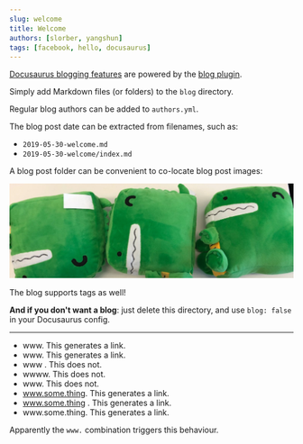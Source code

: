 ```yaml
---
slug: welcome
title: Welcome
authors: [slorber, yangshun]
tags: [facebook, hello, docusaurus]
---
```


[Docusaurus blogging features](https://docusaurus.io/docs/blog) are powered by the [blog plugin](https://docusaurus.io/docs/api/plugins/@docusaurus/plugin-content-blog).

Simply add Markdown files (or folders) to the `blog` directory.

Regular blog authors can be added to `authors.yml`.

The blog post date can be extracted from filenames, such as:

- `2019-05-30-welcome.md`
- `2019-05-30-welcome/index.md`

A blog post folder can be convenient to co-locate blog post images:

![Docusaurus Plushie](./docusaurus-plushie-banner.jpeg)

The blog supports tags as well!

**And if you don't want a blog**: just delete this directory, and use `blog: false` in your Docusaurus config.

---

- www. This generates a link.
- www\. This generates a link.
- www . This does not.
- wwww. This does not.
- <span>www</span>. This does not.
- www.some.thing. This generates a link.
- www.some.thing . This generates a link.
- www\.some.thing. This generates a link.

Apparently the `www.` combination triggers this behaviour.
